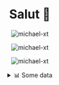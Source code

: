 <h1 align="center">Salut 👋</h1>

<p align="center"> <img src="https://komarev.com/ghpvc/?username=michael-xt" alt="michael-xt" /> 
</p>

<p align="center"><img align="center" src="https://github-readme-stats.vercel.app/api/top-langs/?username=michael-xt&layout=compact&theme=dark&show_icons=true" alt="michael-xt" /></p>
<p align="center"><img align="center" src="https://github-readme-stats.vercel.app/api?username=michael-xt&show_icons=true&theme=dark&show_icons=true" alt="michael-xt" /></p>

<details align="center"><summary>📊 Some data</summary>
<p>

<!--START_SECTION:waka-->
**🐱 My Github Data** 

> 🏆 109 Contributions in the Year 2021
 > 
> 📦 9.6 MB Used in Github's Storage 
 > 
> 🚫 Not Opted to Hire
 > 
> 📜 5 Public Repositories 
 > 
> 🔑 26 Private Repositories  
 > 
**I'm an Early 🐤** 

```text
🌞 Morning    90 commits     ███████░░░░░░░░░░░░░░░░░░   30.61% 
🌆 Daytime    86 commits     ███████░░░░░░░░░░░░░░░░░░   29.25% 
🌃 Evening    114 commits    █████████░░░░░░░░░░░░░░░░   38.78% 
🌙 Night      4 commits      ░░░░░░░░░░░░░░░░░░░░░░░░░   1.36%

```
📅 **I'm Most Productive on Wednesday** 

```text
Monday       26 commits     ██░░░░░░░░░░░░░░░░░░░░░░░   8.84% 
Tuesday      42 commits     ███░░░░░░░░░░░░░░░░░░░░░░   14.29% 
Wednesday    66 commits     █████░░░░░░░░░░░░░░░░░░░░   22.45% 
Thursday     50 commits     ████░░░░░░░░░░░░░░░░░░░░░   17.01% 
Friday       53 commits     ████░░░░░░░░░░░░░░░░░░░░░   18.03% 
Saturday     30 commits     ██░░░░░░░░░░░░░░░░░░░░░░░   10.2% 
Sunday       27 commits     ██░░░░░░░░░░░░░░░░░░░░░░░   9.18%

```


📊 **This Week I Spent My Time On** 

```text
🔥 Editors: 
Visual Studio            1 hr 53 mins        █████████████░░░░░░░░░░░░   55.09% 
VS Code                  1 hr 32 mins        ███████████░░░░░░░░░░░░░░   44.91%

💻 Operating System: 
Windows                  3 hrs 26 mins       █████████████████████████   100.0%

```

**I Mostly Code in JavaScript** 

```text
JavaScript               10 repos            █████████░░░░░░░░░░░░░░░░   35.71% 
Java                     8 repos             ███████░░░░░░░░░░░░░░░░░░   28.57% 
Vue                      3 repos             ██░░░░░░░░░░░░░░░░░░░░░░░   10.71% 
Lua                      2 repos             █░░░░░░░░░░░░░░░░░░░░░░░░   7.14% 
PHP                      1 repo              █░░░░░░░░░░░░░░░░░░░░░░░░   3.57%

```



 Last Updated on 24/06/2021
<!--END_SECTION:waka-->
</p>
